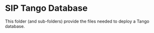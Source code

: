 # SIP Tango Database

This folder (and sub-folders) provide the files needed to deploy a Tango 
database. 



